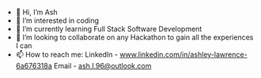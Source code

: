 - 👋 Hi, I’m Ash
- 👀 I’m interested in coding
- 🌱 I’m currently learning Full Stack Software Development
- 💞️ I’m looking to collaborate on any Hackathon to gain all the experiences I can 
- 📫 How to reach me: LinkedIn - www.linkedin.com/in/ashley-lawrence-6a676318a Email - ash.l.96@outlook.com

<!---
AshLaw96/AshLaw96 is a ✨ special ✨ repository because its `README.md` (this file) appears on your GitHub profile.
You can click the Preview link to take a look at your changes.
--->
